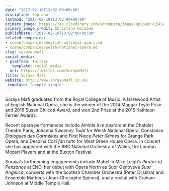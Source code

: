 ```yaml
---
date: "2017-02-10T13:02:00+00:00"
discipline: Soprano
lastmod: "2017-02-10T13:02:00+00:00"
primary_image: https://res.cloudinary.com/schmopera/image/upload/v1545409169/media/webhook-uploads/1486731648803/2017-02-10---Soraya-Mafi.jpg.jpg
primary_image_credit: Christina Haldane
publishDate: "2017-02-10T13:02:00+00:00"
related_companies:
- scene/companies/english-national-opera.md
- scene/companies/welsh-national-opera.md
slug: soraya-mafi
social_media:
- platform: Twitter
  _template: social_media
  url: https://twitter.com/SorayaMafi
title: Soraya Mafi
website: http://www.sorayamafi.co.uk/
_template: "people_single"
---
```


Soraya Mafi graduated from the Royal College of Music. A Harewood Artist at English National Opera, she is the winner of the 2014 Maggie Teyte Prize and 2016 Susan Chilcott Award, and won 2nd Prize at the 2015 Kathleen Ferrier Awards.

Recent opera performances include Aminta *Il re pastore* at the Chatelet Theatre Paris, Johanna *Sweeney Todd* for Welsh National Opera, Constance *Dialogues des Carmélites* and First Niece *Peter Grimes* for Grange Park Opera, and Despina *Così fan tutte* for West Green House Opera. In concert she has appeared with the BBC National Orchestra of Wales, the London Mozart Players and at the Buxton Festival.

Soraya’s forthcoming engagements include Mabel in Mike Leigh’s *Pirates of Penzance* at ENO, her debut with Opera North as Suor Genoveva *Suor Angelica*, concerts with the Scottish Chamber Orchestra (Peter Dijsktra) and Ensemble Matheus (Jean-Chrisophe Spinosi), and a recital with Graham Johnson at Middle Temple Hall.
